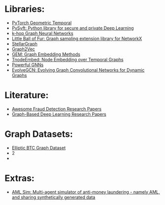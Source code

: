# Libraries:

* [PyTorch Geometric Temporal](https://github.com/benedekrozemberczki/pytorch_geometric_temporal)
* [PySyft: Python library for secure and private Deep Learning](https://github.com/OpenMined/PySyft)
* [k-hop Graph Neural Networks](https://github.com/giannisnik/k-hop-gnns)
* [Little Ball of Fur: Graph sampling extension library for NetworkX](https://github.com/benedekrozemberczki/littleballoffur)
* [StellarGraph](https://github.com/stellargraph/stellargraph)
* [Graph2Vec](https://github.com/benedekrozemberczki/graph2vec)
* [GEM: Graph Embedding Methods](https://github.com/palash1992/GEM)
* [TnodeEmbed: Node Embedding over Temporal Graphs](https://github.com/urielsinger/tNodeEmbed)
* [Powerful GNNs](https://github.com/weihua916/powerful-gnns)
* [EvolveGCN: Evolving Graph Convolutional Networks for Dynamic Graphs](https://github.com/IBM/EvolveGCN)

# Literature:

* [Awesome Fraud Detection Research Papers](https://github.com/benedekrozemberczki/awesome-fraud-detection-papers)
* [Graph-Based Deep Learning Research Papers](https://github.com/naganandy/graph-based-deep-learning-literature)

# Graph Datasets:

* [Elliptic BTC Graph Dataset](https://medium.com/elliptic/the-elliptic-data-set-opening-up-machine-learning-on-the-blockchain-e0a343d99a14)
* 2
* 

# Extras:

* [AML Sim: Multi-agent simulator of anti-money laundering - namely AML, and sharing synthetically generated data](https://github.com/D61-IA/AMLSim)

